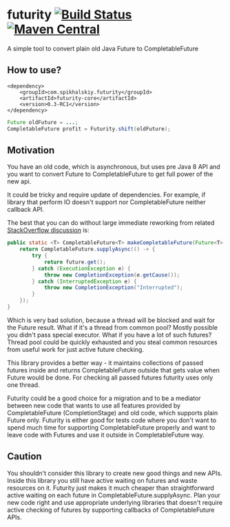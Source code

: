# futurity [![Build Status](https://travis-ci.org/Spikhalskiy/futurity.svg?branch=master)](https://travis-ci.org/Spikhalskiy/futurity) [![Maven Central](https://maven-badges.herokuapp.com/maven-central/com.spikhalskiy.futurity/futurity-core/badge.svg)](https://maven-badges.herokuapp.com/maven-central/com.spikhalskiy.futurity/futurity-core)
A simple tool to convert plain old Java Future to CompletableFuture

## How to use?

```
<dependency>
    <groupId>com.spikhalskiy.futurity</groupId>
    <artifactId>futurity-core</artifactId>
    <version>0.3-RC1</version>
</dependency>
```

```java
Future oldFuture = ...;
CompletableFuture profit = Futurity.shift(oldFuture);
```

## Motivation

You have an old code, which is asynchronous, but uses pre Java 8 API
and you want to convert Future to CompletableFuture to get full power
of the new api.

It could be tricky and require update of dependencies. For example,
if library that perform IO doesn't support nor CompletableFuture neither
callback API.

The best that you can do without large immediate reworking from 
related [StackOverflow discussion](https://stackoverflow.com/questions/23301598/transform-java-future-into-a-completablefuture) is:

```java
public static <T> CompletableFuture<T> makeCompletableFuture(Future<T> future) {
    return CompletableFuture.supplyAsync(() -> {
        try {
            return future.get();
        } catch (ExecutionException e) {
            throw new CompletionException(e.getCause());
        } catch (InterruptedException e) {
            throw new CompletionException("Interrupted");     
        }
    });
}
```

Which is very bad solution, because a thread will be blocked and wait
for the Future result. What if it's a thread from common pool?
Mostly possible you didn't pass special executor. What if you have a lot
of such futures? Thread pool could be quickly exhausted and you steal
common resources from useful work for just active future checking. 

This library provides a better way - it maintains collections of
passed futures inside and returns CompletableFuture outside that gets
value when Future would be done. For checking all passed futures
futurity uses only one thread.

Futurity could be a good choice for a migration and to be a mediator
between new code that wants to use all features provided by
CompletableFuture (CompletionStage) and old code, which supports plain
Future only. Futurity is either good for tests code where you don't want
to spend much time for supporting CompletableFuture properly and want to
leave code with Futures and use it outside in CompletableFuture way.

## Caution

You shouldn't consider this library to create new good things and new APIs.
Inside this library you still have active waiting on futures and waste
resources on it. Futurity just makes it much cheaper than
straightforward active waiting on each future in
CompletableFuture.supplyAsync. Plan your new code right and use
appropriate underlying libraries that doesn't require active checking
of futures by supporting callbacks of CompletableFuture APIs.
